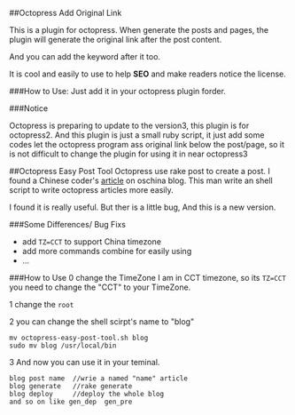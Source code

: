 ##Octopress Add Original Link

This is a plugin for octopress.
When generate the posts and pages, the plugin will generate the original link after the post content.

And you can add the keyword after it too.

It is cool and easily to use to help **SEO** and make readers notice the license.

###How to Use:
Just add it in your octopress plugin forder.

###Notice

Octopress is preparing to update to the version3, this plugin is for octopress2. And this plugin is just a small ruby script, it just add some codes let the octopress program ass original link below the post/page, so it is not difficult to change the plugin for using it in near octopress3


##Octopress Easy Post Tool
Octopress use rake post to create a post. I found a Chinese coder's [article](http://my.oschina.net/u/160375/blog/160342) on oschina blog. 
This man write an shell script to write octopress articles more easily.

I found it is really useful. But ther is a little bug, And this is a new version.

###Some Differences/ Bug Fixs
- add `TZ=CCT` to support China timezone
- add more commands combine for easily using
- ...


###How to Use
0 change the TimeZone
I  am in CCT timezone, so its `TZ=CCT`
you need to change the "CCT" to your TimeZone.

1 change the `root`

2 you can change the shell scirpt's name to "blog"

	mv octopress-easy-post-tool.sh blog	
	sudo mv blog /usr/local/bin

3 And now you can use it in your teminal.

	blog post name	//wrie a named "name" article
	blog generate	//rake generate
	blog deploy		//deploy the whole blog
	and so on like gen_dep	gen_pre